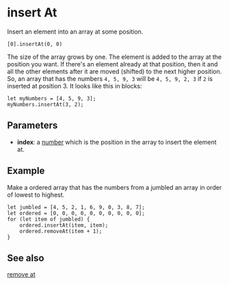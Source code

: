 # insert At

Insert an element into an array at some position.

```sig
[0].insertAt(0, 0)
```

The size of the array grows by one. The element is added to the array at the position you want. If there's an element already at that position, then it and all the other elements after it are moved (shifted) to the next higher position. So, an array that has the numbers `4, 5, 9, 3` will be `4, 5, 9, 2, 3` if `2` is inserted at position 3. It looks like this in blocks:

```block
let myNumbers = [4, 5, 9, 3];
myNumbers.insertAt(3, 2);
```

## Parameters

* **index**: a [number](/types/number) which is the position in the array to insert the element at.

## Example

Make a ordered array that has the numbers from a jumbled an array in order of lowest to highest.

```blocks
let jumbled = [4, 5, 2, 1, 6, 9, 0, 3, 8, 7];
let ordered = [0, 0, 0, 0, 0, 0, 0, 0, 0, 0];
for (let item of jumbled) {
    ordered.insertAt(item, item);
    ordered.removeAt(item + 1);
}
```

## See also

[remove at](/reference/arrays/remove-at)